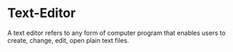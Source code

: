 # Text-Editor
A text editor refers to any form of computer program that enables users to create, change, edit, open plain text files.
